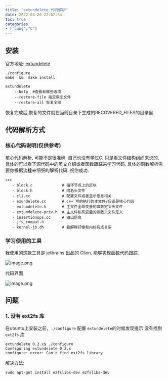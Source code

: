 ```yaml
---
title: "extundelete 代码解析"
date: 2022-04-20 22:07:54
toc: true
categories:
- ["Lang","C"]
---
```


## 安装

官方地址: [extundelete](http://extundelete.sourceforge.net/)




```
./configure
make  &&  make install
```

```
extundelete  
	--help  #查看有哪些选项
	--restore-file 指定恢复文件
	--restore-all 恢复全部
```

恢复完成后,恢复的文件就在当前目录下生成的RECOVERED_FILES的目录里.


## 代码解析方式


### 核心代码说明(仅供参考)

核心代码解析, 可能不是很准确. 自己也没有学过C, 只是看文件结构组织来说的, 具体的可以看下源代码中的英文介绍或者函数跟踪来学习代码. 具体的函数解析需要你根据流程来细细的解析代码. 祝你成功.

```
src
   - block.c             # 循环节点上的区块
   - block.h             # 同名头文件
   - cli.cc              # 配置文件或者显示信息相关
   - exundelete.cc       # c++ 写的执行的主文件/应该是核心代码
   - extundelete.h       # 主文件全局变量的函数定义头文件
   - extundelete-priv.h  # 主文件私有变量的函数头文件定义
   - insertionops.cc     # 输出信息
   - jfs_compat.h        
   - kernel-jb.dh        # 看解释好像和内核有点关系
```


### 学习使用的工具

我使用的这款工具是 jetbrains 出品的 Clion, 能够实现函数代码跟踪.

![image.png](https://file.wulicode.com/yuque/202208/04/22/4117tukQN62Y.png?x-oss-process=image/resize,h_37)

代码界面

![image.png](https://file.wulicode.com/yuque/202208/04/22/4118hGVsBJiS.png?x-oss-process=image/resize,h_728)

## 问题


### 1. 没有 ext2fs 库

在ubuntu上安装之前，`./configure` 配置 `extundelete`的时候发现提示 没有找到 `ext2fs` 库

```
extundelete 0.2.x$ ./configure
Configuring extundelete 0.2.x
configure: error: Can't find ext2fs library
```

解决方法:

```
sudo apt-get install e2fslibs-dev e2fslibs-dev
```

